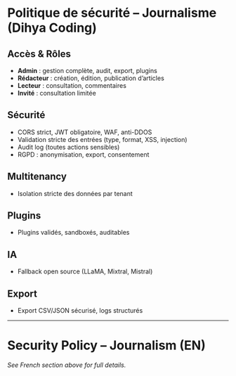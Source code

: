 # Politique de sécurité – Journalisme (Dihya Coding)

## Accès & Rôles
- **Admin** : gestion complète, audit, export, plugins
- **Rédacteur** : création, édition, publication d’articles
- **Lecteur** : consultation, commentaires
- **Invité** : consultation limitée

## Sécurité
- CORS strict, JWT obligatoire, WAF, anti-DDOS
- Validation stricte des entrées (type, format, XSS, injection)
- Audit log (toutes actions sensibles)
- RGPD : anonymisation, export, consentement

## Multitenancy
- Isolation stricte des données par tenant

## Plugins
- Plugins validés, sandboxés, auditables

## IA
- Fallback open source (LLaMA, Mixtral, Mistral)

## Export
- Export CSV/JSON sécurisé, logs structurés

---

# Security Policy – Journalism (EN)

*See French section above for full details.*
